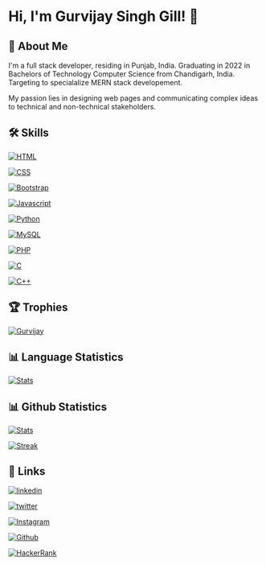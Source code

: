 
# Hi, I'm Gurvijay Singh Gill! 👋

  
## 🚀 About Me
I'm a full stack developer, residing in Punjab, India. Graduating in 2022 in
Bachelors of Technology Computer Science from Chandigarh, India. Targeting to 
specialalize MERN stack developement.

My passion lies in designing web pages and communicating complex ideas to technical and
non-technical stakeholders.




## 🛠 Skills

  [![HTML](https://img.shields.io/badge/HTML-239120?style=for-the-badge&logo=html5&logoColor=white)]()


  [![CSS](https://img.shields.io/badge/CSS-239120?&style=for-the-badge&logo=css3&logoColor=white)]()

  [![Bootstrap](https://img.shields.io/badge/Bootstrap-563D7C?style=for-the-badge&logo=bootstrap&logoColor=white)]()
 

  [![Javascript](https://img.shields.io/badge/JavaScript-F7DF1E?style=for-the-badge&logo=javascript&logoColor=black)]()

  [![Python](https://img.shields.io/badge/Python-3776AB?style=for-the-badge&logo=python&logoColor=white)]()

  [![MySQL](https://img.shields.io/badge/MySQL-00000F?style=for-the-badge&logo=mysql&logoColor=white)]()

  [![PHP](https://img.shields.io/badge/PHP-777BB4?style=for-the-badge&logo=php&logoColor=white)]()
  

  [![C](https://img.shields.io/badge/C-00599C?style=for-the-badge&logo=c&logoColor=white)]()

  [![C++](https://img.shields.io/badge/C%2B%2B-00599C?style=for-the-badge&logo=c%2B%2B&logoColor=white)]()

## 🏆 Trophies

  
[![Gurvijay](https://github-profile-trophy.vercel.app/?username=gillgurvijay01&row=1)](https://github.com/gillgurvijay01/github-profile-trophy)


## 📊 Language Statistics

  [![Stats](https://github-readme-stats.vercel.app/api/top-langs/?username=gillgurvijay01&theme=blue-green)]()

  
 ## 📊 Github Statistics
 
  [![Stats](https://github-readme-stats.vercel.app/api?username=gillgurvijay01&theme=blue-green
)]()

[![Streak](https://github-readme-streak-stats.herokuapp.com/?user=gillgurvijay01
)]()


  
## 🔗 Links
[![linkedin](https://img.shields.io/badge/linkedin-0A66C2?style=for-the-badge&logo=linkedin&logoColor=white)](https://www.linkedin.com/in/gillgurvijay01/)

[![twitter](https://img.shields.io/badge/twitter-1DA1F2?style=for-the-badge&logo=twitter&logoColor=white)](https://twitter.com/gillgurvijay01)

[![Instagram](https://img.shields.io/badge/Instagram-E4405F?style=for-the-badge&logo=instagram&logoColor=white)](https://instagram.com/gillgurvijay01)

[![Github](https://img.shields.io/github/followers/gillgurvijay01?style=social)](https://github.com/login?return_to=https%3A%2F%2Fgithub.com%2Fgillgurvijay01)

[![HackerRank](https://img.shields.io/badge/-Hackerrank-2EC866?style=for-the-badge&logo=HackerRank&logoColor=white)](https://www.hackerrank.com/gillgurvijay01)


  
